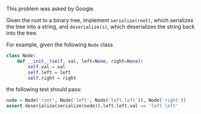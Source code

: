 This problem was asked by Google.

Given the root to a binary tree, implement `serialize(root)`, which serializes
the tree into a string, and `deserialize(s)`, which deserializes the string back
into the tree.

For example, given the following `Node` class

``` python
class Node:
    def __init__(self, val, left=None, right=None):
        self.val = val
        self.left = left
        self.right = right
```

the following test should pass:

``` python
node = Node('root', Node('left', Node('left.left')), Node('right'))
assert deserialize(serialize(node)).left.left.val == 'left.left'
```
